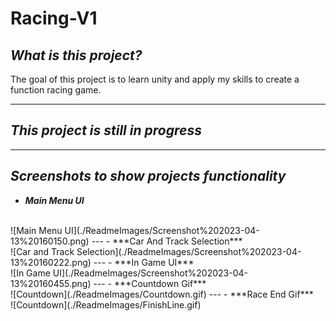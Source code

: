 # **Racing-V1**
## *What is this project?*
The goal of this project is to learn unity and apply my skills to create a function racing game.

---
## ***This project is still in progress***
---
 ## *Screenshots to show projects functionality*
 -  ***Main Menu UI***
 <br/>
![Main Menu UI](./ReadmeImages/Screenshot%202023-04-13%20160150.png)
---
- ***Car And Track Selection***
<br/>
![Car and Track Selection](./ReadmeImages/Screenshot%202023-04-13%20160222.png)
---
- ***In Game UI***
<br/>
![In Game UI](./ReadmeImages/Screenshot%202023-04-13%20160455.png)
---
- ***Countdown Gif***
<br/>
![Countdown](./ReadmeImages/Countdown.gif)
---
- ***Race End Gif***
<br/>
![Countdown](./ReadmeImages/FinishLine.gif)
